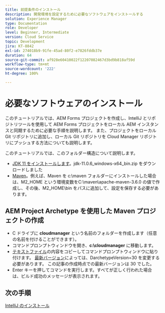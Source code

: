 ```yaml
---
title: 前提条件のインストール
description: 開発環境を設定するために必要なソフトウェアをインストールする
solution: Experience Manager
type: Documentation
role: Developer
level: Beginner, Intermediate
version: Cloud Service
topic: Development
jira: KT-8842
exl-id: 274018b9-91fe-45ad-80f2-e7826fddb37e
duration: 64
source-git-commit: af928e60410022f12207082467d3bd9b818af59d
workflow-type: tm+mt
source-wordcount: '222'
ht-degree: 100%

---
```


# 必要なソフトウェアのインストール

このチュートリアルでは、AEM Forms プロジェクトを作成し、IntelliJ とリポジトリツールを使用して AEM Forms プロジェクトをローカル AEM インスタンスと同期するために必要な手順を説明します。 また、プロジェクトをローカル Git リポジトリに追加し、ローカル Git リポジトリを Cloud Manager リポジトリにプッシュする方法についても説明します。





このチュートリアルでは、このフォルダー構造について説明します。

* [JDK 11 をインストールします](https://www.oracle.com/java/technologies/downloads/#java11-windows)。jdk-11.0.6_windows-x64_bin.zip をダウンロードしました
* [Maven](https://maven.apache.org/guides/getting-started/windows-prerequisites.html)。例えば、Maven を c:\maven フォルダーにインストールした場合は、M2_HOME という環境変数をC:\maven\apache-maven-3.6.0 の値で作成し、その後、M2_HOME\bin をパスに追加して、設定を保存する必要があります。

## AEM Project Archetype を使用した Maven プロジェクトの作成

* C ドライブに **cloudmanager** という名前のフォルダーを作成します（任意の名前を付けることができます）。
* コマンドプロンプトウィンドウを開き、**c:\cloudmanager** に移動します。 
* [テキストファイル](assets/creating-maven-project.txt)の内容をコピーしてコマンドプロンプトウィンドウに貼り付けます。 [最新バージョン](https://github.com/adobe/aem-project-archetype/releases)によっては、DarchetypeVersion=30 を変更する必要があります。 この記事の作成時点での最新バージョンは 30 でした。
* Enter キーを押してコマンドを実行します。すべてが正しく行われた場合は、ビルド成功のメッセージが表示されます。

## 次の手順

[IntelliJ のインストール](./intellij-set-up.md)